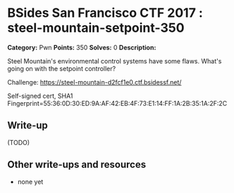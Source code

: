 # BSides San Francisco CTF 2017 : steel-mountain-setpoint-350

**Category:** Pwn
**Points:** 350
**Solves:** 0
**Description:**

Steel Mountain's environmental control systems have some flaws. What's going on with the setpoint controller?

Challenge: https://steel-mountain-d2fcf1e0.ctf.bsidessf.net/

Self-signed cert, SHA1 Fingerprint=55:36:0D:30:ED:9A:AF:42:EB:4F:73:E1:14:FF:1A:2B:35:1A:2F:2C

## Write-up

(TODO)

## Other write-ups and resources

* none yet
